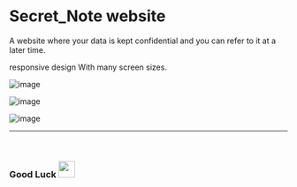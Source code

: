 # Secret_Note website

A website where your data is kept confidential and you can refer to it at a later time.

responsive design With many screen sizes.




![image](https://user-images.githubusercontent.com/70335592/91626624-776bda80-e9b9-11ea-897f-eff62c6acf70.png)





![image](https://user-images.githubusercontent.com/70335592/91626653-c0239380-e9b9-11ea-8f17-3d1c7637b007.png)






![image](https://user-images.githubusercontent.com/70335592/91626646-b39f3b00-e9b9-11ea-824e-d5a83f6832fa.png)





---

<br>

### Good Luck <img src="https://media.giphy.com/media/hvRJCLFzcasrR4ia7z/giphy.gif" width="30px"> 
